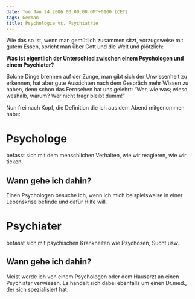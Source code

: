 ```yaml
---
date: Tue Jan 24 2006 00:00:00 GMT+0100 (CET)
tags: German
title: Psychologie vs. Psychiatrie
---
```



Wie das so ist, wenn man gemütlich zusammen sitzt, vorzugsweise mit
gutem Essen, spricht man über Gott und die Welt und plötzlich:

**Was ist eigentlich der Unterschied zwischen einem Psychologen und
einem Psychiater?**

Solche Dinge brennen auf der Zunge, man gibt sich der Unwissenheit zu
erkennen, hat aber gute Aussichten nach dem Gespräch mehr Wissen zu
haben, denn schon das Fernsehen hat uns gelehrt: “Wer, wie was; wieso,
weshalb, warum? Wer nicht fragr bleibt dumm!”

Nun frei nach Kopf, die Definition die ich aus dem Abend mitgenommen
habe:

Psychologe
==========

befasst sich mit dem menschlichen Verhalten, wie wir reagieren, wie wir
ticken.

Wann gehe ich dahin?
--------------------

Einen Psychologen besuche ich, wenn ich mich beispielsweise in einer
Lebenskrise befinde und dafür Hilfe will.

Psychiater
==========

befasst sich mit psychischen Krankheiten wie Psychosen, Sucht usw.

Wann gehe ich dahin?
--------------------

Meist werde ich von einem Psychologen oder dem Hausarzt an einen
Psychiater verwiesen. Es handelt sich dabei ebenfalls um einen Dr.med.,
der sich spezialisiert hat.

